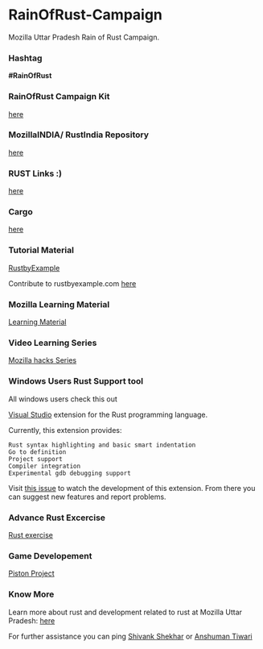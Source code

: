 # RainOfRust-Campaign
Mozilla Uttar Pradesh Rain of Rust Campaign.

### Hashtag

**#RainOfRust**


### RainOfRust Campaign Kit

[here](https://github.com/MozillaIndia/RustIndia/tree/master/RainOfRust)

### MozillaINDIA/ RustIndia Repository

[here](https://github.com/MozillaIndia/RustIndia)

### RUST Links :)

[here](https://github.com/MozillaIndia/RustIndia/blob/master/Important_links.md)

### Cargo

[here](https://crates.io/)

### Tutorial Material

[RustbyExample](https://rustbyexample.com/)

Contribute to rustbyexample.com [here](https://github.com/rust-lang/rust-by-example)

### Mozilla Learning Material

[Learning Material](https://github.com/MozUP/rust)

### Video Learning Series 

[Mozilla hacks Series](https://www.youtube.com/watch?v=8EPsnf_ZYU0)

### Windows Users Rust Support tool

All windows users check this out

[Visual Studio](https://marketplace.visualstudio.com/items?itemName=vosen.VisualRust) extension for the Rust programming language.

Currently, this extension provides:

    Rust syntax highlighting and basic smart indentation
    Go to definition
    Project support
    Compiler integration
    Experimental gdb debugging support 

Visit [this issue](https://github.com/PistonDevelopers/VisualRust/issues) to watch the development of this extension. From there you can suggest new features and report problems.

### Advance Rust Excercise

[Rust exercise](https://github.com/vyaspranjal33/rust)

### Game Developement 
[Piston Project ](https://github.com/PistonDevelopers/Piston-Tutorials/tree/master/getting-started)


### Know More

Learn more about rust and development related to rust at Mozilla Uttar Pradesh: [here](https://github.com/MozUP/awesome-rust)

For further assistance you can ping [Shivank Shekhar](https://github.com/GeekyShiva) or [Anshuman Tiwari](https://github.com/anshumantiwari)
